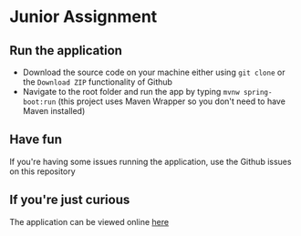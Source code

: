 # Junior Assignment

## Run the application
* Download the source code on your machine either using `git clone` or the `Download ZIP` functionality of Github
* Navigate to the root folder and run the app by typing `mvnw spring-boot:run` (this project uses Maven Wrapper so you don't need to have Maven installed)

## Have fun
If you're having some issues running the application, use the Github issues on this repository

## If you're just curious
The application can be viewed online [here](https://junior-petstore.herokuapp.com/)
